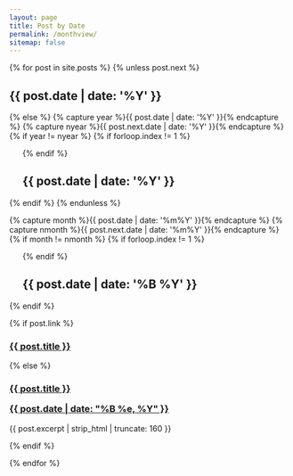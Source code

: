 ```yaml
---
layout: page
title: Post by Date
permalink: /monthview/
sitemap: false
---
```

<div id="index">
{% for post in site.posts %}
{% unless post.next %}
<h2>{{ post.date | date: '%Y' }}</h2>
{% else %}
{% capture year %}{{ post.date | date: '%Y' }}{% endcapture %}
{% capture nyear %}{{ post.next.date | date: '%Y' }}{% endcapture %}
{% if year != nyear %}
{% if forloop.index != 1 %}<ul>{% endif %}
<h2>{{ post.date | date: '%Y' }}</h2></ul>
{% endif %}
{% endunless %}

{% capture month %}{{ post.date | date: '%m%Y' }}{% endcapture %}
{% capture nmonth %}{{ post.next.date | date: '%m%Y' }}{% endcapture %}
{% if month != nmonth %}
{% if forloop.index != 1 %}<ul>{% endif %}
<h2>{{ post.date | date: '%B %Y' }}</h2></ul>
{% endif %}


{% if post.link %}
  <h3 class="link-post">
    <a href="{{site.baseurl}}{{ post.url }}" title="{{ post.title }}">{{ post.title }}</a>
    <a href="{{ post.link }}" target="_blank" title="{{ post.title }}"><i class="fa fa-link"></i></a></h3>
{% else %}
  <h3><a href="{{site.baseurl}}{{ post.url }}" title="{{ post.title }}">{{ post.title }}<p class="date">{{ post.date |  date: "%B %e, %Y" }}</p></a></h3>
  <p>{{ post.excerpt | strip_html | truncate: 160 }}</p>
{% endif %}


{% endfor %}
</div>
